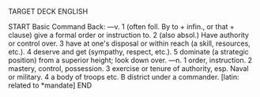 TARGET DECK
ENGLISH

START
Basic
Command
Back: —v. 1 (often foll. By to + infin., or that + clause) give a formal order or instruction to. 2 (also absol.) Have authority or control over. 3 have at one's disposal or within reach (a skill, resources, etc.). 4 deserve and get (sympathy, respect, etc.). 5 dominate (a strategic position) from a superior height; look down over. —n. 1 order, instruction. 2 mastery, control, possession. 3 exercise or tenure of authority, esp. Naval or military. 4 a body of troops etc. B district under a commander. [latin: related to *mandate]
END
